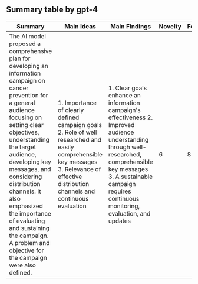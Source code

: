 ## Summary table by gpt-4
| Summary | Main Ideas | Main Findings | Novelty | Feasibility | Correctness |
|---|---|---|---|---|---|
| The AI model proposed a comprehensive plan for developing an information campaign on cancer prevention for a general audience focusing on setting clear objectives, understanding the target audience, developing key messages, and considering distribution channels. It also emphasized the importance of evaluating and sustaining the campaign. A problem and objective for the campaign were also defined. | 1. Importance of clearly defined campaign goals 2. Role of well researched and easily comprehensible key messages 3. Relevance of effective distribution channels and continuous evaluation | 1. Clear goals enhance an information campaign's effectiveness 2. Improved audience understanding through well-researched, comprehensible key messages 3. A sustainable campaign requires continuous monitoring, evaluation, and updates | 6 | 8 | 9 |